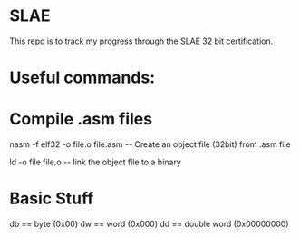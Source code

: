 # SLAE

This repo is to track my progress through the SLAE 32 bit certification.

# Useful commands:

# Compile .asm files
nasm -f elf32 -o file.o file.asm -- Create an object file (32bit) from .asm file

ld -o file file.o -- link the object file to a binary



# Basic Stuff

db == byte (0x00)
dw == word (0x000)
dd == double word (0x00000000)
